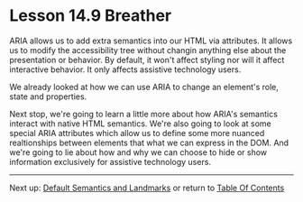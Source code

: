 # Lesson 14.9 Breather

ARIA allows us to add extra semantics into our HTML via attributes. It allows us to modify the accessibility tree without changin anything else about the presentation or behavior. By default, it won't affect styling nor will it affect interactive behavior. It only affects assistive technology users.

We already looked at how we can use ARIA to change an element's role, state and properties.

Next stop, we're going to learn a little more about how ARIA's semantics interact with native HTML semantics. We're also going to look at some special ARIA attributes which allow us to define some more nuanced realtionships between elements that what we can express in the DOM. And we're going to lie about how and why we can choose to hide or show information exclusively for assistive technology users.

- - -
Next up: [Default Semantics and Landmarks](ND024_Part2_Lesson14_10.md) or return to [Table Of Contents](./ND024_TableOfContents.md)
